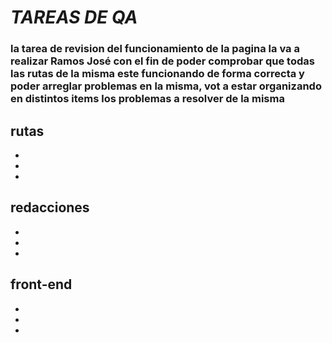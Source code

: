 # ***TAREAS DE QA***
### la tarea de revision del funcionamiento de la pagina la va a realizar Ramos José con el fin de poder comprobar que todas las rutas de la misma este funcionando de forma correcta y poder arreglar problemas en la misma, vot a estar organizando en distintos items los problemas a resolver de la misma 

## **rutas**
-
-
-
## **redacciones**
-
-
-
## **front-end**
-
-
-